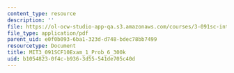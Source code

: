 ```yaml
---
content_type: resource
description: ''
file: https://ol-ocw-studio-app-qa.s3.amazonaws.com/courses/3-091sc-introduction-to-solid-state-chemistry-fall-2010/b10548230f4cb9363d55541de705c40d_MIT3_091SCF10Exam_1_Prob_6_300k.pdf
file_type: application/pdf
parent_uid: e0f0b093-6ba1-323d-d748-bdec78bb7499
resourcetype: Document
title: MIT3_091SCF10Exam_1_Prob_6_300k
uid: b1054823-0f4c-b936-3d55-541de705c40d
---
```

